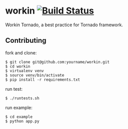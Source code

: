 workin [![Build Status](https://travis-ci.org/knownsec/workin.svg?branch=master)](https://travis-ci.org/knownsec/workin)
======

Workin Tornado, a best practice for Tornado framework.

Contributing
------------

fork and clone:

```
$ git clone git@github.com:yourname/workin.git
$ cd workin
$ virtualenv venv
$ source venv/bin/activate
$ pip install -r requirements.txt
```

run test:

```
$ ./runtests.sh
```

run example:

```
$ cd example
$ python app.py
```
